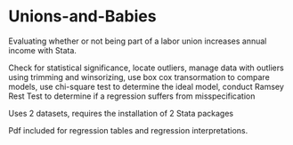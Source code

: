 # Unions-and-Babies
Evaluating whether or not being part of a labor union increases annual income with Stata.

Check for statistical significance, locate outliers, manage data with outliers using trimming and winsorizing, use box cox transormation to compare models, use chi-square test to determine the ideal model, conduct Ramsey Rest Test to determine if a regression suffers from misspecification

Uses 2 datasets, requires the installation of 2 Stata packages

Pdf included for regression tables and regression interpretations. 
